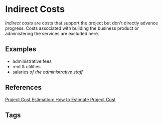 # Indirect Costs

*Indirect costs* are costs that support the project but don't directly advance progress. Costs associated with building the business product or administering the services are excluded here.  

## Examples
* administrative fees
* rent & utilities
* salaries *of the administrative staff*

## References
[Project Cost Estimation: How to Estimate Project Cost](https://www.projectmanager.com/blog/cost-estimation-for-projects)

## Tags
